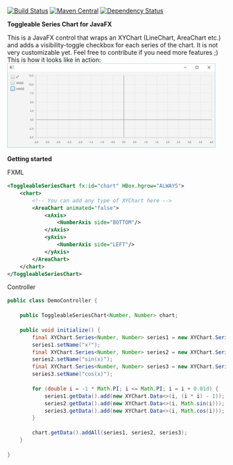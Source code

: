 [![Build Status](https://travis-ci.org/cgiesche/toggleable-series-chart.svg?branch=master)](https://travis-ci.org/cgiesche/toggleable-series-chart) [![Maven Central](https://maven-badges.herokuapp.com/maven-central/de.perdoctus.fx/toggleable-series-chart/badge.svg)](http://search.maven.org/#search%7Cga%7C1%7Cg%3A%22de.perdoctus.fx%22%20AND%20a%3A%22toggleable-series-chart%22) [![Dependency Status](https://www.versioneye.com/user/projects/57231f32ba37ce00350af2e1/badge.svg?style=flat)](https://www.versioneye.com/user/projects/57231f32ba37ce00350af2e1)

**Toggleable Series Chart for JavaFX**

This is a JavaFX control that wraps an XYChart (LineChart, AreaChart etc.) and adds a visibility-toggle checkbox for each series of the chart. It is not very customizable yet. Feel free to contribute if you need more features ;)
This is how it looks like in action:
![Sample Image](docs/sample.gif "Foo")

**Getting started**

FXML
```xml
<ToggleableSeriesChart fx:id="chart" HBox.hgrow="ALWAYS">
    <chart>
        <!-- You can add any type of XYChart here -->
        <AreaChart animated="false">
            <xAxis>
                <NumberAxis side="BOTTOM"/>
            </xAxis>
            <yAxis>
                <NumberAxis side="LEFT"/>
            </yAxis>
        </AreaChart>
    </chart>
</ToggleableSeriesChart>
```

Controller
```java
public class DemoController {

    public ToggleableSeriesChart<Number, Number> chart;

    public void initialize() {
        final XYChart.Series<Number, Number> series1 = new XYChart.Series<>();
        series1.setName("x²");
        final XYChart.Series<Number, Number> series2 = new XYChart.Series<>();
        series2.setName("sin(x)");
        final XYChart.Series<Number, Number> series3 = new XYChart.Series<>();
        series3.setName("cos(x)");

        for (double i = -1 * Math.PI; i <= Math.PI; i = i + 0.01d) {
            series1.getData().add(new XYChart.Data<>(i, (i * i) - 1));
            series2.getData().add(new XYChart.Data<>(i, Math.sin(i)));
            series3.getData().add(new XYChart.Data<>(i, Math.cos(i)));
        }

        chart.getData().addAll(series1, series2, series3);
    }

}
```